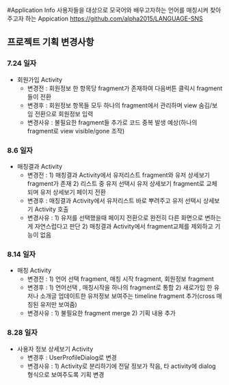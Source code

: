 #Application Info
사용자들을 대상으로 모국어와 배우고자하는 언어를 매칭시켜 찾아주고자 하는 Appication
<https://github.com/alpha2015/LANGUAGE-SNS>


## 프로젝트 기획 변경사항

### 7.24 일자
* 회원가입 Activity
  * 변경전 : 회원정보 한 항목당 fragment가 존재하여 다음버튼 클릭시 fragment들이 전환
  * 변경후 : 회원정보 항목들 모두 하나의 fragment에서 관리하며 view 숨김/보임 전환으로 회원정보 입력
  * 변경사유 : 불필요한 fragment들 추가로 코드 중복 발생 예상(하나의 fragment로 view visible/gone 조작)


### 8.6 일자
* 매칭결과 Activity
  * 변경전 : 1) 매칭결과 Activity에서 유저리스트 fragment와 유저 상세보기 fragment가 존재
           2) 리스트 중 유저 선택시 유저 상세보기 fragment로 교체되며 유저 상세보기 페이지 전환
  * 변경후 : 매칭결과 Activity에서 유저리스트 바로 뿌려주고 유저 선택시 상세보기 Activity 호출
  * 변경사유 : 1) 유저를 선택했을때 페이지 전환으로 완전히 다른 화면으로 변하는게 자연스럽다고 판단
             2) 매칭결과 Activity에서 fragment교체를 제외하고 기능이 없음

### 8.14 일자
* 매칭 Activity
  * 변경전 : 1) 언어 선택 fragment, 매칭 시작 fragment, 회원정보 fragment
  * 변경후 : 1) 언어선택 , 매칭시작을 하나의 fragment로 통합
           2) 새로가입 한 유저나 소개글 업데이트한 유저정보 보여주는 timeline fragment 추가(cross 매칭된 유저만 보여줌)
  * 변경사유 : 1) 불필요한 fragment merge
             2) 기획 내용 추가

### 8.28 일자
* 사용자 정보 상세보기 Activity
  * 변경후 : UserProfileDialog로 변경
  * 변경사유 : 1) Activity로 분리하기에 전달 정보가 작음, 타 activity에 dialog 형식으로 보여주도록 기획 변경